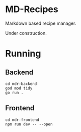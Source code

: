 # MD-Recipes

Markdown based recipe manager.

Under construction.

# Running

## Backend

~~~
cd mdr-backend
god mod tidy
go run .
~~~

## Frontend

~~~
cd mdr-frontend
npm run dev -- --open
~~~